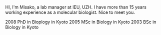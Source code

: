 HI, I'm Misako, a lab manager at IEU, UZH. I have more than 15 years working experience as a molecular biologist. Nice to meet you.


2008 PhD in Bioplogy in Kyoto
2005 MSc in Biology in Kyoto
2003 BSc in Biology in Kyoto


